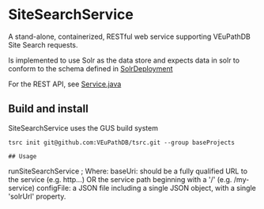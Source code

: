 # SiteSearchService
A stand-alone, containerized, RESTful web service supporting VEuPathDB Site Search requests.  

Is implemented to use Solr as the data store and expects data in solr to conform to the schema defined in [SolrDeployment](https://github.com/VEuPathDB/SolrDeployment/tree/master/configsets/site-search/conf)

For the REST API, see [Service.java](Service/src/main/java/org/gusdb/sitesearch/service/Service.java)

## Build and install
SiteSearchService uses the GUS build system

```
tsrc init git@github.com:VEuPathDB/tsrc.git --group baseProjects

## Usage
```
runSiteSearchService <baseUri> <port> <configFile>;
Where:
  baseUri: should be a fully qualified URL to the service (e.g. http...) OR the service path beginning with a '/' (e.g. /my-service)
  configFile: a JSON file including a single JSON object, with a single 'solrUrl' property. 
```  


